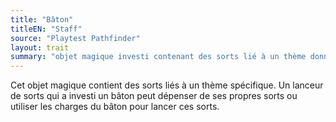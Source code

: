 ```yaml
---
title: "Bâton"
titleEN: "Staff"
source: "Playtest Pathfinder"
layout: trait
summary: "objet magique investi contenant des sorts lié à un thème donné"
---
```

Cet objet magique contient des sorts liés à un thème spécifique. Un lanceur de sorts qui a investi un bâton peut dépenser de ses propres sorts ou utiliser les charges du bâton pour lancer ces sorts.
